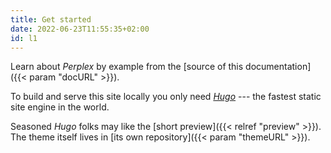 ```yaml
---
title: Get started
date: 2022-06-23T11:55:35+02:00
id: l1
---
```

Learn about _Perplex_ by example from the [source of this documentation]({{< param "docURL" >}}).

To build and serve this site locally you only need [_Hugo_](https://gohugo.io) --- the fastest static site engine in the world.

Seasoned _Hugo_ folks may like the [short preview]({{< relref "preview" >}}). The theme itself lives in [its own repository]({{< param "themeURL" >}}).